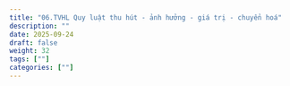 ```yaml
---
title: "06.TVHL Quy luật thu hút - ảnh hưởng - giá trị - chuyển hoá"
description: ""
date: 2025-09-24
draft: false
weight: 32
tags: [""]
categories: [""]
---
```


<!-- # 1. TVHL Nhận thức về nhân quả

## Trọng điểm tri Thức

TRỌNG ĐIỂM TRI THỨC

Quản trị nhân quả:
Vũ trụ quan Thế giới quan
        Nhân sinh quan

Quản trị nhân quả Vũ Trụ Quan:
        Công đức - phước đức

Quản trị nhân quả Thế Giới Quan:
        Tâm thức         Tư duy
        Hành vi

Quản trị nhân quả Nhân Sinh Quan:
        Rõ hình - Rõ khái niệm - Trạng thái nội tâm cân bằng hướng dương
        Nhận thức nội tâm về con người
        Nhân tốt + Duyên lành = Quả như ý (Công thức Kích - Giữ) -->
